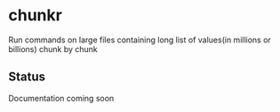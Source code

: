 # chunkr
Run commands on large files containing long list of values(in millions or billions) chunk by chunk

## Status
Documentation coming soon